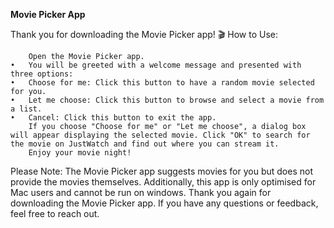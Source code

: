 **Movie Picker App**

Thank you for downloading the Movie Picker app! 🎬
How to Use:

		Open the Movie Picker app.
	•	You will be greeted with a welcome message and presented with three options:
	•	Choose for me: Click this button to have a random movie selected for you.
	•	Let me choose: Click this button to browse and select a movie from a list.
	•	Cancel: Click this button to exit the app.
		If you choose "Choose for me" or "Let me choose", a dialog box will appear displaying the selected movie. Click "OK" to search for the movie on JustWatch and find out where you can stream it.
		Enjoy your movie night!
  
  Please Note: The Movie Picker app suggests movies for you but does not provide the movies themselves. Additionally, this app is only optimised for Mac users and cannot be run on windows.
Thank you again for downloading the Movie Picker app. If you have any questions or feedback, feel free to reach out.
